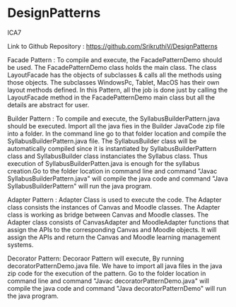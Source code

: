 # DesignPatterns
ICA7

Link to Github Repository : https://github.com/SrikruthiV/DesignPatterns

Facade Pattern : To compile and execute, the FacadePatternDemo should be used. The FacadePatternDemo class holds the main class. The class LayoutFacade has the objects of subclasses & calls all the methods using those objects. The subclasses WindowsPc, Tablet, MacOS has their own layout methods defined. In this Pattern, all the job is done just by calling the LayoutFacade method in the FacadePatternDemo main class but all the details are abstract for user.

Builder Pattern : To compile and execute, the SyllabusBuilderPattern.java should be executed. Import all the java fies in the Builder JavaCode zip file into a folder. In the command line go to that folder location and compile the SyllabusBuilderPattern.java file. The SyllabusBuilder class will be automatically compiled since it is instantiated by SyllabusBuilderPattern class and SyllabusBuilder class instanciates the Syllabus class. Thus execution of SyllabusBuilderPatten.java is enough for the syllabus creation.Go to the folder location in command line and command "Javac SyllabusBuilderPattern.java" will compile the java code and command "Java SyllabusBuilderPattern" will run the java program.

Adapter Pattern : Adapter Class is used to execute the code. The Adapter class consists the instances of Canvas and Moodle classes. The Adapter class is working as bridge between Canvas and Moodle classes. The Adapter class consists of CanvasAdapter and MoodleAdapter functions that assign the APIs to the corresponding Canvas and Moodle objects. It will assign the APIs and return the Canvas and Moodle learning management systems.  

Decorator Pattern: Decoraor Pattern will execute, By running decoratorPatternDemo.java file. We  have to import all java files in the java zip code for the execution of the pattern. Go to the folder location in command line and command "Javac decoratorPatternDemo.java" will compile the java code and command "Java decoratorPatternDemo" will run the java program.
